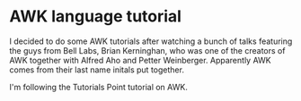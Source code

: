 # AWK language tutorial

I decided to do some AWK tutorials after watching a bunch of talks featuring
the guys from Bell Labs, Brian Kerninghan, who was one of the creators of AWK
together with Alfred Aho and Petter Weinberger. Apparently AWK comes from their
last name initals put together. 

I'm following the Tutorials Point tutorial on AWK.

